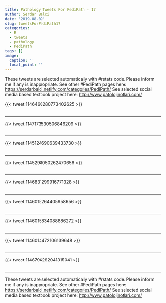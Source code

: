 ```yaml
---
title: Pathology Tweets For PediPath - 17
author: Serdar Balci
date: '2019-08-09'
slug: tweetsForPediPath17
categories:
  - R
  - tweets
  - pathology
  - PediPath
tags: []
image:
  caption: ''
  focal_point: ''
---
```



These tweets are selected automatically with #rstats code. Please inform me if any is inappropriate.
See other #PediPath pages here: https://serdarbalci.netlify.com/categories/PediPath/ 
See selected social media based textbook project here: http://www.patolojinotlari.com/

{{< tweet 1146460280773402625 >}}
<br>
<br>
<hr>
{{< tweet 1147173530506846209 >}}
<br>
<br>
<hr>
{{< tweet 1145124690639433730 >}}
<br>
<br>
<hr>
{{< tweet 1145298050262470656 >}}
<br>
<br>
<hr>
{{< tweet 1146831299916771328 >}}
<br>
<br>
<hr>
{{< tweet 1146015264405958656 >}}
<br>
<br>
<hr>
{{< tweet 1146015834088886272 >}}
<br>
<br>
<hr>
{{< tweet 1146014472106139648 >}}
<br>
<br>
<hr>
{{< tweet 1146796282041815041 >}}
<br>
<br>
<hr>


These tweets are selected automatically with #rstats code. Please inform me if any is inappropriate.
See other #PediPath pages here: https://serdarbalci.netlify.com/categories/PediPath/ 
See selected social media based textbook project here: http://www.patolojinotlari.com/

